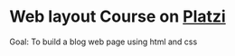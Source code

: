 # Web layout Course on [Platzi](https://platzi.com/cursos/practico-css/)

Goal: To build a blog web page using html and css
